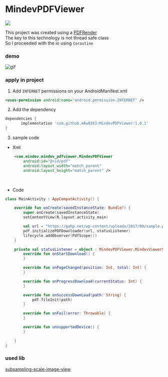 # MindevPDFViewer
[![](https://jitpack.io/v/mkw8263/MindevPDFViewer.svg)](https://jitpack.io/#mkw8263/MindevPDFViewer)

This project was created using a [PDFRender](https://developer.android.com/reference/android/graphics/pdf/PdfRenderer)<br>
The key to this technology is not thread safe class<br>
So I proceeded with the io using `Coroutine`<br>

### demo

![gif](https://github.com/mkw8263/MindevPDFViewer/blob/master/demo1.gif)

### apply in project
1.  Add `INTERNET` permissions on your AndroidManifest.xml
```xml
<uses-permission android:name="android.permission.INTERNET" />
```

2. Add the dependency
```gradle
dependencies {
	   implementation 'com.github.mkw8263:MindevPDFViewer:1.0.1'
}
```

3. sample code
- Xml
```xml
    <com.mindev.mindev_pdfviewer.MindevPDFViewer
        android:id="@+id/pdf"
        android:layout_width="match_parent"
        android:layout_height="match_parent" />
```
<br>

- Code
```kotlin
class MainActivity : AppCompatActivity() {

    override fun onCreate(savedInstanceState: Bundle?) {
        super.onCreate(savedInstanceState)
        setContentView(R.layout.activity_main)

        val url = "https://gahp.net/wp-content/uploads/2017/09/sample.pdf"
        pdf.initializePDFDownloader(url, statusListener)
        lifecycle.addObserver(PdfScope())
    }

    private val statusListener = object : MindevPDFViewer.MindevViewerStatusListener {
        override fun onStartDownload() {
        }

        override fun onPageChanged(position: Int, total: Int) {
        }

        override fun onProgressDownload(currentStatus: Int) {
        }

        override fun onSuccessDownLoad(path: String) {
            pdf.fileInit(path)
        }

        override fun onFail(error: Throwable) {
        }

        override fun unsupportedDevice() {
        }

    }
}
```
### used lib
[subsampling-scale-image-view](https://github.com/davemorrissey/subsampling-scale-image-view)
